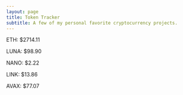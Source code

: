 ```yaml
---
layout: page
title: Token Tracker
subtitle: A few of my personal favorite cryptocurrency projects.
---
```


<!--BEGINCRYPTOINPUT-->
ETH: $2714.11

LUNA: $98.90

NANO: $2.22

LINK: $13.86

AVAX: $77.07

<!--ENDCRYPTOINPUT-->

